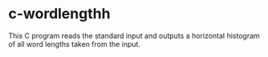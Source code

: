 # c-wordlengthh
This C program reads the standard input and outputs a horizontal histogram of all word lengths taken from the input.

